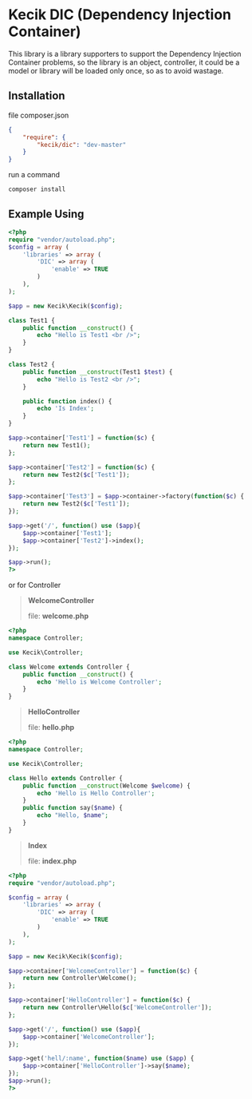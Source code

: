 **Kecik DIC (Dependency Injection Container)**
================
This library is a library supporters to support the Dependency Injection Container problems, so the library is an object, controller, it could be a model or library will be loaded only once, so as to avoid wastage.

## **Installation**
file composer.json
```json
{
	"require": {
		"kecik/dic": "dev-master"
	}
}
```

run a command
```shell
composer install
```

## **Example Using**
```php
<?php
require "vendor/autoload.php";
$config = array (
	'libraries' => array (
		'DIC' => array (
			'enable' => TRUE
		)
	),
);

$app = new Kecik\Kecik($config);

class Test1 {
	public function __construct() {
		echo "Hello is Test1 <br />";
	}
}

class Test2 {
	public function __construct(Test1 $test) {
		echo "Hello is Test2 <br />";
	}

	public function index() {
		echo 'Is Index';
	}
}

$app->container['Test1'] = function($c) {
	return new Test1();
};

$app->container['Test2'] = function($c) {
	return new Test2($c['Test1']);
};

$app->container['Test3'] = $app->container->factory(function($c) {
	return new Test2($c['Test1']);
});

$app->get('/', function() use ($app){
	$app->container['Test1'];
	$app->container['Test2']->index();
});

$app->run();
?>
```

or for Controller

> **WelcomeController**
> 
> file:  **welcome.php**

```php
<?php
namespace Controller;

use Kecik\Controller;

class Welcome extends Controller {
	public function __construct() {
		echo 'Hello is Welcome Controller';
	}
}
```

> **HelloController**
> 
> file: **hello.php**

```php
<?php
namespace Controller;

use Kecik\Controller;

class Hello extends Controller {
	public function __construct(Welcome $welcome) {
		echo 'Hello is Hello Controller';
	}
	public function say($name) {
		echo "Hello, $name";
	}
}
```

> **Index**
> 
> file: **index.php**

```php
<?php
require "vendor/autoload.php";

$config = array (
	'libraries' => array (
		'DIC' => array (
			'enable' => TRUE
		)
	),
);

$app = new Kecik\Kecik($config);

$app->container['WelcomeController'] = function($c) {
	return new Controller\Welcome();
};

$app->container['HelloController'] = function($c) {
	return new Controller\Hello($c['WelcomeController']);
};

$app->get('/', function() use ($app){
	$app->container['WelcomeController'];
});

$app->get('hell/:name', function($name) use ($app) {
	$app->container['HelloController']->say($name);
});
$app->run();
?>
```


